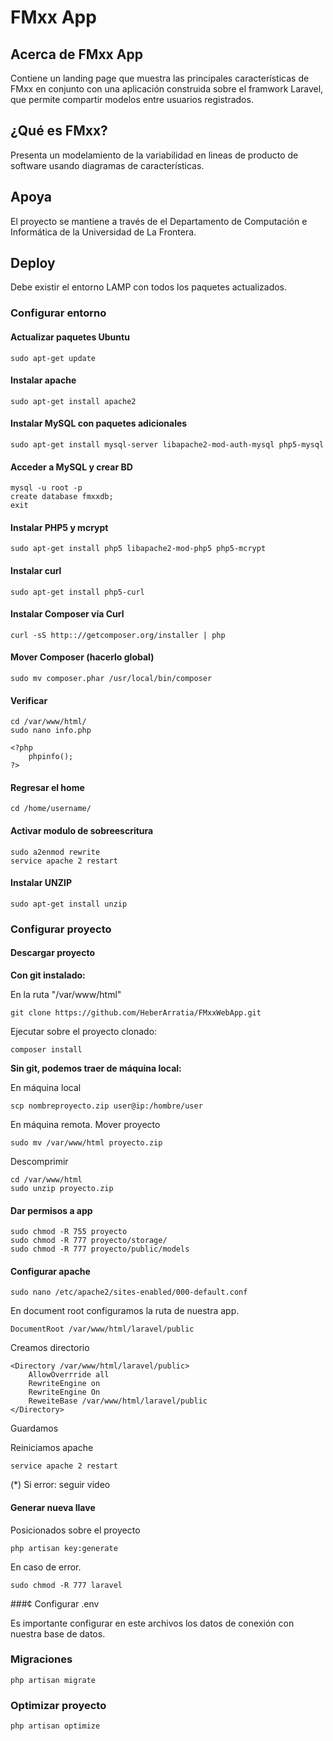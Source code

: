 # FMxx App

## Acerca de FMxx App

Contiene un landing page que muestra las principales características de FMxx en conjunto con una aplicación construida sobre el framwork Laravel, que permite compartir modelos entre usuarios registrados.

## ¿Qué es FMxx?

Presenta un modelamiento de la variabilidad en lineas de producto de software usando diagramas de características.

## Apoya

El proyecto se mantiene a través de el Departamento de Computación e Informática de la Universidad de La Frontera.

## Deploy

Debe existir el entorno LAMP con todos los paquetes actualizados.

### Configurar entorno

#### Actualizar paquetes Ubuntu

```
sudo apt-get update
```

#### Instalar apache

```
sudo apt-get install apache2
```

#### Instalar MySQL con paquetes adicionales

```
sudo apt-get install mysql-server libapache2-mod-auth-mysql php5-mysql
```

#### Acceder a MySQL y crear BD

```
mysql -u root -p
create database fmxxdb;
exit
```

#### Instalar PHP5 y mcrypt

```
sudo apt-get install php5 libapache2-mod-php5 php5-mcrypt
```

#### Instalar curl

```
sudo apt-get install php5-curl
```

#### Instalar Composer vía Curl

```
curl -sS http:://getcomposer.org/installer | php
```

#### Mover Composer (hacerlo global)

```
sudo mv composer.phar /usr/local/bin/composer
```

#### Verificar

```
cd /var/www/html/
sudo nano info.php

<?php
	phpinfo();
?>
```

#### Regresar el home

```
cd /home/username/
```

#### Activar modulo de sobreescritura

```
sudo a2enmod rewrite
service apache 2 restart
```

#### Instalar UNZIP

```
sudo apt-get install unzip
```

### Configurar proyecto

#### Descargar proyecto

**Con git instalado:**

En la ruta "/var/www/html"

```
git clone https://github.com/HeberArratia/FMxxWebApp.git
```

Ejecutar sobre el proyecto clonado:

```
composer install
```

**Sin git, podemos traer de máquina local:**

En máquina local

```
scp nombreproyecto.zip user@ip:/hombre/user
```

En máquina remota.
Mover proyecto

```
sudo mv /var/www/html proyecto.zip
```

Descomprimir

```
cd /var/www/html
sudo unzip proyecto.zip
```

#### Dar permisos a app

```
sudo chmod -R 755 proyecto
sudo chmod -R 777 proyecto/storage/
sudo chmod -R 777 proyecto/public/models
```
#### Configurar apache

```
sudo nano /etc/apache2/sites-enabled/000-default.conf
```

En document root configuramos la ruta de nuestra app.

```
DocumentRoot /var/www/html/laravel/public
```

Creamos directorio

```
<Directory /var/www/html/laravel/public>
	AllowOverrride all
	RewriteEngine on
	RewriteEngine On
	ReweiteBase /var/www/html/laravel/public
</Directory>
```

Guardamos

Reiniciamos apache

```
service apache 2 restart
```

(*) Si error: seguir video

#### Generar nueva llave

Posicionados sobre el proyecto

```
php artisan key:generate
```

En caso de error.

```
sudo chmod -R 777 laravel
```

###¢ Configurar .env

Es importante configurar en este archivos los datos de conexión con nuestra base de datos.

### Migraciones

```
php artisan migrate
```

### Optimizar proyecto

```
php artisan optimize 
```


